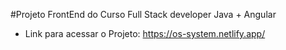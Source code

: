 #Projeto FrontEnd do Curso Full Stack developer Java + Angular

 - Link para acessar o Projeto: https://os-system.netlify.app/
